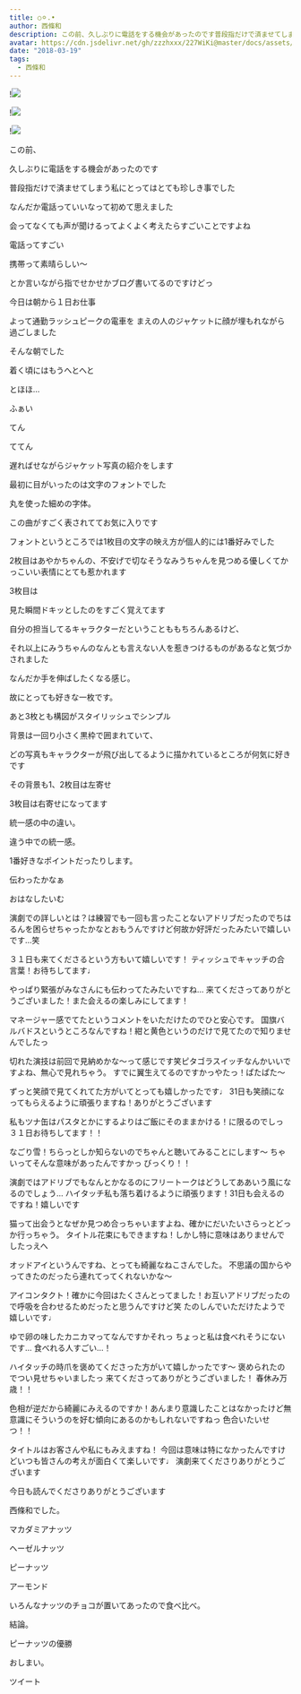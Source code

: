 ```yaml
---
title: ○⚪︎.•
author: 西條和
description: この前、久しぶりに電話をする機会があったのです普段指だけで済ませてしまう私にとってはとても珍しき事でしたなんだか電話っていい...
avatar: https://cdn.jsdelivr.net/gh/zzzhxxx/227WiKi@master/docs/assets/photo/avatar/nagomi.jpg
date: "2018-03-19"
tags:
  - 西條和
---
```


!![](https://cdn.jsdelivr.net/gh/zzzhxxx/227WiKi-image@master/blog-image/nagomi-2018-03-19_1.jpg)

!![](https://cdn.jsdelivr.net/gh/zzzhxxx/227WiKi-image@master/blog-image/nagomi-2018-03-19_2.jpg)

!![](https://cdn.jsdelivr.net/gh/zzzhxxx/227WiKi-image@master/blog-image/nagomi-2018-03-19_3.jpg)










この前、






久しぶりに電話をする機会があったのです








普段指だけで済ませてしまう私にとってはとても珍しき事でした











なんだか電話っていいなって初めて思えました









会ってなくても声が聞けるってよくよく考えたらすごいことですよね










電話ってすごい








携帯って素晴らしい〜












とか言いながら指でせかせかブログ書いてるのですけどっ










今日は朝から１日お仕事







よって通勤ラッシュピークの電車を
まえの人のジャケットに顔が埋もれながら過ごしました







そんな朝でした










着く頃にはもうへとへと







とほほ…









ふぁい














てん














ててん


















遅ればせながらジャケット写真の紹介をします










最初に目がいったのは文字のフォントでした








丸を使った細めの字体。










この曲がすごく表されててお気に入りです









フォントというところでは1枚目の文字の映え方が個人的には1番好みでした







2枚目はあやかちゃんの、不安げで切なそうなみうちゃんを見つめる優しくてかっこいい表情にとても惹かれます










3枚目は

見た瞬間ドキッとしたのをすごく覚えてます








自分の担当してるキャラクターだということももちろんあるけど、










それ以上にみうちゃんのなんとも言えない人を惹きつけるものがあるなと気づかされました











なんだか手を伸ばしたくなる感じ。











故にとっても好きな一枚です。













あと3枚とも構図がスタイリッシュでシンプル










背景は一回り小さく黒枠で囲まれていて、




どの写真もキャラクターが飛び出してるように描かれているところが何気に好きです












その背景も1、2枚目は左寄せ










3枚目は右寄せになってます









統一感の中の違い。









違う中での統一感。









1番好きなポイントだったりします。













伝わったかなぁ












おはなしたいむ







演劇での詳しいとは？は練習でも一回も言ったことないアドリブだったのでちはるんを困らせちゃったかなとおもうんですけど何故か好評だったみたいで嬉しいです…笑





３１日も来てくださるという方もいて嬉しいです！
ティッシュでキャッチの合言葉！お待ちしてます♩







やっぱり緊張がみなさんにも伝わってたみたいですね…
来てくださってありがとうございました！また会えるの楽しみにしてます！






マネージャー感でてたというコメントをいただけたのでひと安心です。
国旗バルバドスというところなんですね！紺と黄色というのだけで見てたので知りませんでしたっ









切れた演技は前回で見納めかな〜って感じです笑ピタゴラスイッチなんかいいですよね、無心で見れちゃう。
すでに翼生えてるのですかっやたっ！ぱたぱた〜





ずっと笑顔で見てくれてた方がいてとっても嬉しかったです♩
31日も笑顔になってもらえるように頑張りますね！ありがとうございます









私もツナ缶はパスタとかにするよりはご飯にそのままかける！に限るのでしっ
３１日お待ちしてます！！








なごり雪！ちらっとしか知らないのでちゃんと聴いてみることにします〜
ちゃいってそんな意味があったんですかっ
びっくり！！







演劇ではアドリブでもなんとかなるのにフリートークはどうしてああいう風になるのでしょう…
ハイタッチ私も落ち着けるように頑張ります！31日も会えるのですね！嬉しいです








猫って出会うとなぜか見つめ合っちゃいますよね、確かにだいたいさらっとどっか行っちゃう。
タイトル花束にもできますね！しかし特に意味はありませんでしたっえへ








オッドアイというんですね、とっても綺麗なねこさんでした。
不思議の国からやってきたのだったら連れてってくれないかな〜





アイコンタクト！確かに今回はたくさんとってました！お互いアドリブだったので呼吸を合わせるためだったと思うんですけど笑
たのしんでいただけたようで嬉しいです♩







ゆで卵の味したカニカマってなんですかそれっ
ちょっと私は食べれそうにないです…
食べれる人すごい…！







ハイタッチの時爪を褒めてくださった方がいて嬉しかったです〜
褒められたのでつい見せちゃいましたっ
来てくださってありがとうございました！
春休み万歳！！








色相が逆だから綺麗にみえるのですか！あんまり意識したことはなかったけど無意識にそういうのを好む傾向にあるのかもしれないですねっ
色合いたいせつ！！







タイトルはお客さんや私にもみえますね！
今回は意味は特になかったんですけどいつも皆さんの考えが面白くて楽しいです♩
演劇来てくださりありがとうございます










今日も読んでくださりありがとうございます








西條和でした。







マカダミアナッツ





ヘーゼルナッツ





ピーナッツ





アーモンド







いろんなナッツのチョコが置いてあったので食べ比べ。









結論。










ピーナッツの優勝











おしまい。


ツイート



